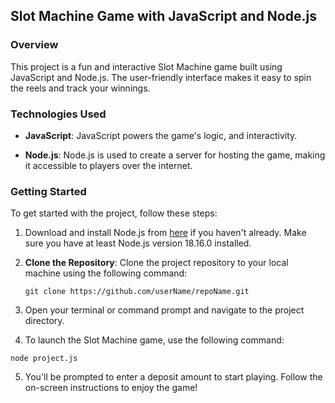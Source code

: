 ## Slot Machine Game with JavaScript and Node.js

### Overview

This project is a fun and interactive Slot Machine game built using JavaScript and Node.js. The user-friendly interface makes it easy to spin the reels and track your winnings.

### Technologies Used

- **JavaScript**: JavaScript powers the game's logic, and interactivity.

- **Node.js**: Node.js is used to create a server for hosting the game, making it accessible to players over the internet.

### Getting Started

To get started with the project, follow these steps:

1. Download and install Node.js from [here](https://nodejs.org/en/download/) if you haven't already. Make sure you have at least Node.js version 18.16.0 installed.

2. **Clone the Repository**: Clone the project repository to your local machine using the following command:

   ```
   git clone https://github.com/userName/repoName.git
   ```

3. Open your terminal or command prompt and navigate to the project directory.

4. To launch the Slot Machine game, use the following command:

```
node project.js
```

5. You'll be prompted to enter a deposit amount to start playing. Follow the on-screen instructions to enjoy the game!
